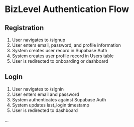 # BizLevel Authentication Flow

## Registration

1. User navigates to /signup
2. User enters email, password, and profile information
3. System creates user record in Supabase Auth
4. System creates user profile record in Users table
5. User is redirected to onboarding or dashboard

## Login

1. User navigates to /signin
2. User enters email and password
3. System authenticates against Supabase Auth
4. System updates last_login timestamp
5. User is redirected to dashboard

...
